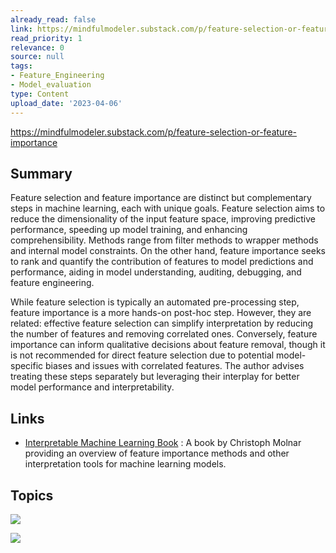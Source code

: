 ```yaml
---
already_read: false
link: https://mindfulmodeler.substack.com/p/feature-selection-or-feature-importance
read_priority: 1
relevance: 0
source: null
tags:
- Feature_Engineering
- Model_evaluation
type: Content
upload_date: '2023-04-06'
---
```


https://mindfulmodeler.substack.com/p/feature-selection-or-feature-importance
## Summary

Feature selection and feature importance are distinct but complementary steps in machine learning, each with unique goals. Feature selection aims to reduce the dimensionality of the input feature space, improving predictive performance, speeding up model training, and enhancing comprehensibility. Methods range from filter methods to wrapper methods and internal model constraints. On the other hand, feature importance seeks to rank and quantify the contribution of features to model predictions and performance, aiding in model understanding, auditing, debugging, and feature engineering.

While feature selection is typically an automated pre-processing step, feature importance is a more hands-on post-hoc step. However, they are related: effective feature selection can simplify interpretation by reducing the number of features and removing correlated ones. Conversely, feature importance can inform qualitative decisions about feature removal, though it is not recommended for direct feature selection due to potential model-specific biases and issues with correlated features. The author advises treating these steps separately but leveraging their interplay for better model performance and interpretability.
## Links

- [Interpretable Machine Learning Book](https://christophmolnar.com/books/interpretable-machine-learning/) : A book by Christoph Molnar providing an overview of feature importance methods and other interpretation tools for machine learning models.

## Topics

![](topics/Concept/Permutation%20Feature%20Importance)

![](topics/Concept/LASSO%20Least%20Absolute%20Shrinkage%20and%20Selection%20Operator)